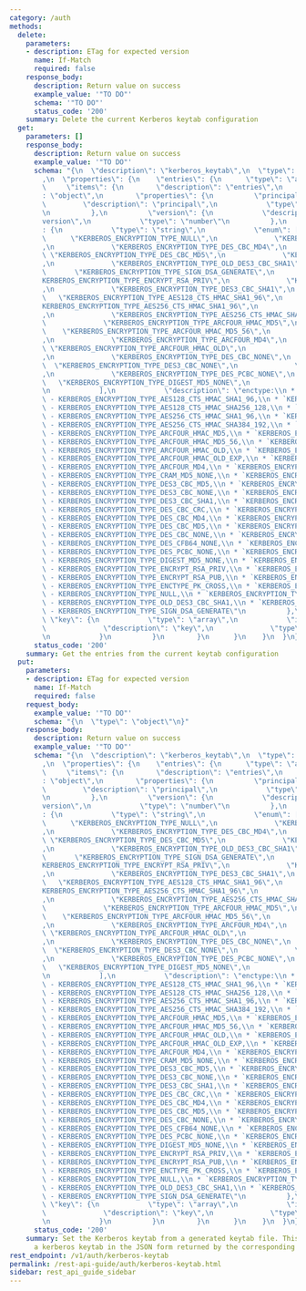 ```yaml
---
category: /auth
methods:
  delete:
    parameters:
    - description: ETag for expected version
      name: If-Match
      required: false
    response_body:
      description: Return value on success
      example_value: '"TO DO"'
      schema: '"TO DO"'
      status_code: '200'
    summary: Delete the current Kerberos keytab configuration
  get:
    parameters: []
    response_body:
      description: Return value on success
      example_value: '"TO DO"'
      schema: "{\n  \"description\": \"kerberos_keytab\",\n  \"type\": \"object\"\
        ,\n  \"properties\": {\n    \"entries\": {\n      \"type\": \"array\",\n \
        \     \"items\": {\n        \"description\": \"entries\",\n        \"type\"\
        : \"object\",\n        \"properties\": {\n          \"principal\": {\n   \
        \         \"description\": \"principal\",\n            \"type\": \"string\"\
        \n          },\n          \"version\": {\n            \"description\": \"\
        version\",\n            \"type\": \"number\"\n          },\n          \"enctype\"\
        : {\n            \"type\": \"string\",\n            \"enum\": [\n        \
        \      \"KERBEROS_ENCRYPTION_TYPE_NULL\",\n              \"KERBEROS_ENCRYPTION_TYPE_DES_CBC_CRC\"\
        ,\n              \"KERBEROS_ENCRYPTION_TYPE_DES_CBC_MD4\",\n             \
        \ \"KERBEROS_ENCRYPTION_TYPE_DES_CBC_MD5\",\n              \"KERBEROS_ENCRYPTION_TYPE_DES3_CBC_MD5\"\
        ,\n              \"KERBEROS_ENCRYPTION_TYPE_OLD_DES3_CBC_SHA1\",\n       \
        \       \"KERBEROS_ENCRYPTION_TYPE_SIGN_DSA_GENERATE\",\n              \"\
        KERBEROS_ENCRYPTION_TYPE_ENCRYPT_RSA_PRIV\",\n              \"KERBEROS_ENCRYPTION_TYPE_ENCRYPT_RSA_PUB\"\
        ,\n              \"KERBEROS_ENCRYPTION_TYPE_DES3_CBC_SHA1\",\n           \
        \   \"KERBEROS_ENCRYPTION_TYPE_AES128_CTS_HMAC_SHA1_96\",\n              \"\
        KERBEROS_ENCRYPTION_TYPE_AES256_CTS_HMAC_SHA1_96\",\n              \"KERBEROS_ENCRYPTION_TYPE_AES128_CTS_HMAC_SHA256_128\"\
        ,\n              \"KERBEROS_ENCRYPTION_TYPE_AES256_CTS_HMAC_SHA384_192\",\n\
        \              \"KERBEROS_ENCRYPTION_TYPE_ARCFOUR_HMAC_MD5\",\n          \
        \    \"KERBEROS_ENCRYPTION_TYPE_ARCFOUR_HMAC_MD5_56\",\n              \"KERBEROS_ENCRYPTION_TYPE_ENCTYPE_PK_CROSS\"\
        ,\n              \"KERBEROS_ENCRYPTION_TYPE_ARCFOUR_MD4\",\n             \
        \ \"KERBEROS_ENCRYPTION_TYPE_ARCFOUR_HMAC_OLD\",\n              \"KERBEROS_ENCRYPTION_TYPE_ARCFOUR_HMAC_OLD_EXP\"\
        ,\n              \"KERBEROS_ENCRYPTION_TYPE_DES_CBC_NONE\",\n            \
        \  \"KERBEROS_ENCRYPTION_TYPE_DES3_CBC_NONE\",\n              \"KERBEROS_ENCRYPTION_TYPE_DES_CFB64_NONE\"\
        ,\n              \"KERBEROS_ENCRYPTION_TYPE_DES_PCBC_NONE\",\n           \
        \   \"KERBEROS_ENCRYPTION_TYPE_DIGEST_MD5_NONE\",\n              \"KERBEROS_ENCRYPTION_TYPE_CRAM_MD5_NONE\"\
        \n            ],\n            \"description\": \"enctype:\\n * `KERBEROS_ENCRYPTION_TYPE_AES128_CTS_HMAC_SHA1_96`\
        \ - KERBEROS_ENCRYPTION_TYPE_AES128_CTS_HMAC_SHA1_96,\\n * `KERBEROS_ENCRYPTION_TYPE_AES128_CTS_HMAC_SHA256_128`\
        \ - KERBEROS_ENCRYPTION_TYPE_AES128_CTS_HMAC_SHA256_128,\\n * `KERBEROS_ENCRYPTION_TYPE_AES256_CTS_HMAC_SHA1_96`\
        \ - KERBEROS_ENCRYPTION_TYPE_AES256_CTS_HMAC_SHA1_96,\\n * `KERBEROS_ENCRYPTION_TYPE_AES256_CTS_HMAC_SHA384_192`\
        \ - KERBEROS_ENCRYPTION_TYPE_AES256_CTS_HMAC_SHA384_192,\\n * `KERBEROS_ENCRYPTION_TYPE_ARCFOUR_HMAC_MD5`\
        \ - KERBEROS_ENCRYPTION_TYPE_ARCFOUR_HMAC_MD5,\\n * `KERBEROS_ENCRYPTION_TYPE_ARCFOUR_HMAC_MD5_56`\
        \ - KERBEROS_ENCRYPTION_TYPE_ARCFOUR_HMAC_MD5_56,\\n * `KERBEROS_ENCRYPTION_TYPE_ARCFOUR_HMAC_OLD`\
        \ - KERBEROS_ENCRYPTION_TYPE_ARCFOUR_HMAC_OLD,\\n * `KERBEROS_ENCRYPTION_TYPE_ARCFOUR_HMAC_OLD_EXP`\
        \ - KERBEROS_ENCRYPTION_TYPE_ARCFOUR_HMAC_OLD_EXP,\\n * `KERBEROS_ENCRYPTION_TYPE_ARCFOUR_MD4`\
        \ - KERBEROS_ENCRYPTION_TYPE_ARCFOUR_MD4,\\n * `KERBEROS_ENCRYPTION_TYPE_CRAM_MD5_NONE`\
        \ - KERBEROS_ENCRYPTION_TYPE_CRAM_MD5_NONE,\\n * `KERBEROS_ENCRYPTION_TYPE_DES3_CBC_MD5`\
        \ - KERBEROS_ENCRYPTION_TYPE_DES3_CBC_MD5,\\n * `KERBEROS_ENCRYPTION_TYPE_DES3_CBC_NONE`\
        \ - KERBEROS_ENCRYPTION_TYPE_DES3_CBC_NONE,\\n * `KERBEROS_ENCRYPTION_TYPE_DES3_CBC_SHA1`\
        \ - KERBEROS_ENCRYPTION_TYPE_DES3_CBC_SHA1,\\n * `KERBEROS_ENCRYPTION_TYPE_DES_CBC_CRC`\
        \ - KERBEROS_ENCRYPTION_TYPE_DES_CBC_CRC,\\n * `KERBEROS_ENCRYPTION_TYPE_DES_CBC_MD4`\
        \ - KERBEROS_ENCRYPTION_TYPE_DES_CBC_MD4,\\n * `KERBEROS_ENCRYPTION_TYPE_DES_CBC_MD5`\
        \ - KERBEROS_ENCRYPTION_TYPE_DES_CBC_MD5,\\n * `KERBEROS_ENCRYPTION_TYPE_DES_CBC_NONE`\
        \ - KERBEROS_ENCRYPTION_TYPE_DES_CBC_NONE,\\n * `KERBEROS_ENCRYPTION_TYPE_DES_CFB64_NONE`\
        \ - KERBEROS_ENCRYPTION_TYPE_DES_CFB64_NONE,\\n * `KERBEROS_ENCRYPTION_TYPE_DES_PCBC_NONE`\
        \ - KERBEROS_ENCRYPTION_TYPE_DES_PCBC_NONE,\\n * `KERBEROS_ENCRYPTION_TYPE_DIGEST_MD5_NONE`\
        \ - KERBEROS_ENCRYPTION_TYPE_DIGEST_MD5_NONE,\\n * `KERBEROS_ENCRYPTION_TYPE_ENCRYPT_RSA_PRIV`\
        \ - KERBEROS_ENCRYPTION_TYPE_ENCRYPT_RSA_PRIV,\\n * `KERBEROS_ENCRYPTION_TYPE_ENCRYPT_RSA_PUB`\
        \ - KERBEROS_ENCRYPTION_TYPE_ENCRYPT_RSA_PUB,\\n * `KERBEROS_ENCRYPTION_TYPE_ENCTYPE_PK_CROSS`\
        \ - KERBEROS_ENCRYPTION_TYPE_ENCTYPE_PK_CROSS,\\n * `KERBEROS_ENCRYPTION_TYPE_NULL`\
        \ - KERBEROS_ENCRYPTION_TYPE_NULL,\\n * `KERBEROS_ENCRYPTION_TYPE_OLD_DES3_CBC_SHA1`\
        \ - KERBEROS_ENCRYPTION_TYPE_OLD_DES3_CBC_SHA1,\\n * `KERBEROS_ENCRYPTION_TYPE_SIGN_DSA_GENERATE`\
        \ - KERBEROS_ENCRYPTION_TYPE_SIGN_DSA_GENERATE\"\n          },\n         \
        \ \"key\": {\n            \"type\": \"array\",\n            \"items\": {\n\
        \              \"description\": \"key\",\n              \"type\": \"number\"\
        \n            }\n          }\n        }\n      }\n    }\n  }\n}"
      status_code: '200'
    summary: Get the entries from the current keytab configuration
  put:
    parameters:
    - description: ETag for expected version
      name: If-Match
      required: false
    request_body:
      example_value: '"TO DO"'
      schema: "{\n  \"type\": \"object\"\n}"
    response_body:
      description: Return value on success
      example_value: '"TO DO"'
      schema: "{\n  \"description\": \"kerberos_keytab\",\n  \"type\": \"object\"\
        ,\n  \"properties\": {\n    \"entries\": {\n      \"type\": \"array\",\n \
        \     \"items\": {\n        \"description\": \"entries\",\n        \"type\"\
        : \"object\",\n        \"properties\": {\n          \"principal\": {\n   \
        \         \"description\": \"principal\",\n            \"type\": \"string\"\
        \n          },\n          \"version\": {\n            \"description\": \"\
        version\",\n            \"type\": \"number\"\n          },\n          \"enctype\"\
        : {\n            \"type\": \"string\",\n            \"enum\": [\n        \
        \      \"KERBEROS_ENCRYPTION_TYPE_NULL\",\n              \"KERBEROS_ENCRYPTION_TYPE_DES_CBC_CRC\"\
        ,\n              \"KERBEROS_ENCRYPTION_TYPE_DES_CBC_MD4\",\n             \
        \ \"KERBEROS_ENCRYPTION_TYPE_DES_CBC_MD5\",\n              \"KERBEROS_ENCRYPTION_TYPE_DES3_CBC_MD5\"\
        ,\n              \"KERBEROS_ENCRYPTION_TYPE_OLD_DES3_CBC_SHA1\",\n       \
        \       \"KERBEROS_ENCRYPTION_TYPE_SIGN_DSA_GENERATE\",\n              \"\
        KERBEROS_ENCRYPTION_TYPE_ENCRYPT_RSA_PRIV\",\n              \"KERBEROS_ENCRYPTION_TYPE_ENCRYPT_RSA_PUB\"\
        ,\n              \"KERBEROS_ENCRYPTION_TYPE_DES3_CBC_SHA1\",\n           \
        \   \"KERBEROS_ENCRYPTION_TYPE_AES128_CTS_HMAC_SHA1_96\",\n              \"\
        KERBEROS_ENCRYPTION_TYPE_AES256_CTS_HMAC_SHA1_96\",\n              \"KERBEROS_ENCRYPTION_TYPE_AES128_CTS_HMAC_SHA256_128\"\
        ,\n              \"KERBEROS_ENCRYPTION_TYPE_AES256_CTS_HMAC_SHA384_192\",\n\
        \              \"KERBEROS_ENCRYPTION_TYPE_ARCFOUR_HMAC_MD5\",\n          \
        \    \"KERBEROS_ENCRYPTION_TYPE_ARCFOUR_HMAC_MD5_56\",\n              \"KERBEROS_ENCRYPTION_TYPE_ENCTYPE_PK_CROSS\"\
        ,\n              \"KERBEROS_ENCRYPTION_TYPE_ARCFOUR_MD4\",\n             \
        \ \"KERBEROS_ENCRYPTION_TYPE_ARCFOUR_HMAC_OLD\",\n              \"KERBEROS_ENCRYPTION_TYPE_ARCFOUR_HMAC_OLD_EXP\"\
        ,\n              \"KERBEROS_ENCRYPTION_TYPE_DES_CBC_NONE\",\n            \
        \  \"KERBEROS_ENCRYPTION_TYPE_DES3_CBC_NONE\",\n              \"KERBEROS_ENCRYPTION_TYPE_DES_CFB64_NONE\"\
        ,\n              \"KERBEROS_ENCRYPTION_TYPE_DES_PCBC_NONE\",\n           \
        \   \"KERBEROS_ENCRYPTION_TYPE_DIGEST_MD5_NONE\",\n              \"KERBEROS_ENCRYPTION_TYPE_CRAM_MD5_NONE\"\
        \n            ],\n            \"description\": \"enctype:\\n * `KERBEROS_ENCRYPTION_TYPE_AES128_CTS_HMAC_SHA1_96`\
        \ - KERBEROS_ENCRYPTION_TYPE_AES128_CTS_HMAC_SHA1_96,\\n * `KERBEROS_ENCRYPTION_TYPE_AES128_CTS_HMAC_SHA256_128`\
        \ - KERBEROS_ENCRYPTION_TYPE_AES128_CTS_HMAC_SHA256_128,\\n * `KERBEROS_ENCRYPTION_TYPE_AES256_CTS_HMAC_SHA1_96`\
        \ - KERBEROS_ENCRYPTION_TYPE_AES256_CTS_HMAC_SHA1_96,\\n * `KERBEROS_ENCRYPTION_TYPE_AES256_CTS_HMAC_SHA384_192`\
        \ - KERBEROS_ENCRYPTION_TYPE_AES256_CTS_HMAC_SHA384_192,\\n * `KERBEROS_ENCRYPTION_TYPE_ARCFOUR_HMAC_MD5`\
        \ - KERBEROS_ENCRYPTION_TYPE_ARCFOUR_HMAC_MD5,\\n * `KERBEROS_ENCRYPTION_TYPE_ARCFOUR_HMAC_MD5_56`\
        \ - KERBEROS_ENCRYPTION_TYPE_ARCFOUR_HMAC_MD5_56,\\n * `KERBEROS_ENCRYPTION_TYPE_ARCFOUR_HMAC_OLD`\
        \ - KERBEROS_ENCRYPTION_TYPE_ARCFOUR_HMAC_OLD,\\n * `KERBEROS_ENCRYPTION_TYPE_ARCFOUR_HMAC_OLD_EXP`\
        \ - KERBEROS_ENCRYPTION_TYPE_ARCFOUR_HMAC_OLD_EXP,\\n * `KERBEROS_ENCRYPTION_TYPE_ARCFOUR_MD4`\
        \ - KERBEROS_ENCRYPTION_TYPE_ARCFOUR_MD4,\\n * `KERBEROS_ENCRYPTION_TYPE_CRAM_MD5_NONE`\
        \ - KERBEROS_ENCRYPTION_TYPE_CRAM_MD5_NONE,\\n * `KERBEROS_ENCRYPTION_TYPE_DES3_CBC_MD5`\
        \ - KERBEROS_ENCRYPTION_TYPE_DES3_CBC_MD5,\\n * `KERBEROS_ENCRYPTION_TYPE_DES3_CBC_NONE`\
        \ - KERBEROS_ENCRYPTION_TYPE_DES3_CBC_NONE,\\n * `KERBEROS_ENCRYPTION_TYPE_DES3_CBC_SHA1`\
        \ - KERBEROS_ENCRYPTION_TYPE_DES3_CBC_SHA1,\\n * `KERBEROS_ENCRYPTION_TYPE_DES_CBC_CRC`\
        \ - KERBEROS_ENCRYPTION_TYPE_DES_CBC_CRC,\\n * `KERBEROS_ENCRYPTION_TYPE_DES_CBC_MD4`\
        \ - KERBEROS_ENCRYPTION_TYPE_DES_CBC_MD4,\\n * `KERBEROS_ENCRYPTION_TYPE_DES_CBC_MD5`\
        \ - KERBEROS_ENCRYPTION_TYPE_DES_CBC_MD5,\\n * `KERBEROS_ENCRYPTION_TYPE_DES_CBC_NONE`\
        \ - KERBEROS_ENCRYPTION_TYPE_DES_CBC_NONE,\\n * `KERBEROS_ENCRYPTION_TYPE_DES_CFB64_NONE`\
        \ - KERBEROS_ENCRYPTION_TYPE_DES_CFB64_NONE,\\n * `KERBEROS_ENCRYPTION_TYPE_DES_PCBC_NONE`\
        \ - KERBEROS_ENCRYPTION_TYPE_DES_PCBC_NONE,\\n * `KERBEROS_ENCRYPTION_TYPE_DIGEST_MD5_NONE`\
        \ - KERBEROS_ENCRYPTION_TYPE_DIGEST_MD5_NONE,\\n * `KERBEROS_ENCRYPTION_TYPE_ENCRYPT_RSA_PRIV`\
        \ - KERBEROS_ENCRYPTION_TYPE_ENCRYPT_RSA_PRIV,\\n * `KERBEROS_ENCRYPTION_TYPE_ENCRYPT_RSA_PUB`\
        \ - KERBEROS_ENCRYPTION_TYPE_ENCRYPT_RSA_PUB,\\n * `KERBEROS_ENCRYPTION_TYPE_ENCTYPE_PK_CROSS`\
        \ - KERBEROS_ENCRYPTION_TYPE_ENCTYPE_PK_CROSS,\\n * `KERBEROS_ENCRYPTION_TYPE_NULL`\
        \ - KERBEROS_ENCRYPTION_TYPE_NULL,\\n * `KERBEROS_ENCRYPTION_TYPE_OLD_DES3_CBC_SHA1`\
        \ - KERBEROS_ENCRYPTION_TYPE_OLD_DES3_CBC_SHA1,\\n * `KERBEROS_ENCRYPTION_TYPE_SIGN_DSA_GENERATE`\
        \ - KERBEROS_ENCRYPTION_TYPE_SIGN_DSA_GENERATE\"\n          },\n         \
        \ \"key\": {\n            \"type\": \"array\",\n            \"items\": {\n\
        \              \"description\": \"key\",\n              \"type\": \"number\"\
        \n            }\n          }\n        }\n      }\n    }\n  }\n}"
      status_code: '200'
    summary: Set the Kerberos keytab from a generated keytab file. This API also accepts
      a kerberos keytab in the JSON form returned by the corresponding GET request.
rest_endpoint: /v1/auth/kerberos-keytab
permalink: /rest-api-guide/auth/kerberos-keytab.html
sidebar: rest_api_guide_sidebar
---
```

